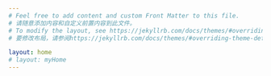 ```yaml
---
# Feel free to add content and custom Front Matter to this file.
# 请随意添加内容和自定义前置内容到此文件。
# To modify the layout, see https://jekyllrb.com/docs/themes/#overriding-theme-defaults
# 要修改布局，请参阅https://jekyllrb.com/docs/themes/#overriding-theme-defaults

layout: home
# layout: myHome
---
```

